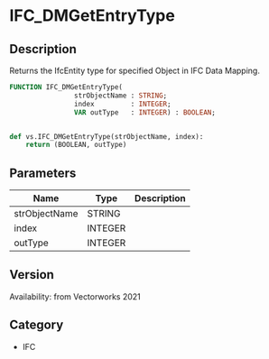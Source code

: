 # IFC_DMGetEntryType

## Description
Returns the IfcEntity type for specified Object in IFC Data Mapping.

```pascal
FUNCTION IFC_DMGetEntryType(
				strObjectName : STRING;
				index         : INTEGER;
				VAR outType   : INTEGER) : BOOLEAN;
```

```python

def vs.IFC_DMGetEntryType(strObjectName, index):
    return (BOOLEAN, outType)
```

## Parameters
|Name|Type|Description|
|---|---|---|
|strObjectName|STRING||
|index|INTEGER||
|outType|INTEGER||

## Version
Availability: from Vectorworks 2021
## Category
* IFC

